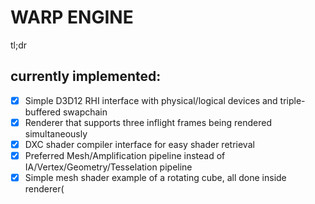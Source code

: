 # WARP ENGINE

tl;dr
## currently implemented:
- [x] Simple D3D12 RHI interface with physical/logical devices and triple-buffered swapchain
- [x] Renderer that supports three inflight frames being rendered simultaneously
- [x] DXC shader compiler interface for easy shader retrieval
- [x] Preferred Mesh/Amplification pipeline instead of IA/Vertex/Geometry/Tesselation pipeline
- [x] Simple mesh shader example of a rotating cube, all done inside renderer(
